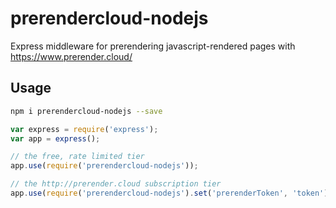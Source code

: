 # prerendercloud-nodejs

Express middleware for prerendering javascript-rendered pages with https://www.prerender.cloud/

## Usage

```bash
npm i prerendercloud-nodejs --save
```

```javascript
var express = require('express');
var app = express();

// the free, rate limited tier
app.use(require('prerendercloud-nodejs'));

// the http://prerender.cloud subscription tier
app.use(require('prerendercloud-nodejs').set('prerenderToken', 'token'));
```
